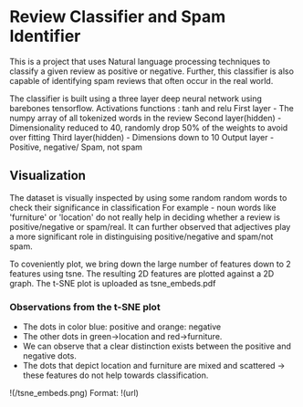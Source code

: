 # Review Classifier and Spam Identifier 

This is a project that uses Natural language processing techniques to classify a given review as positive or negative. Further, this classifier is also capable of identifying spam reviews that often occur in the real world. 

The classifier is built using a three layer deep neural network using barebones tensorflow. 
Activations functions : tanh and relu 
First layer - The numpy array of all tokenized words in the review 
Second layer(hidden) - Dimensionality reduced to 40, randomly drop 50% of the weights to avoid over fitting 
Third layer(hidden) - Dimensions down to 10 
Output layer - Positive, negative/ Spam, not spam 

## Visualization 
The dataset is visually inspected by using some random random words to check their significance in classification 
For example - noun words like 'furniture' or 'location' do not really help in deciding whether a review is positive/negative or spam/real. It can further observed that adjectives play a more significant role in distinguising positive/negative and spam/not spam. 

To coveniently plot, we bring down the large number of features down to 2 features using tsne. 
The resulting 2D features are plotted against a 2D graph. The t-SNE plot is uploaded as tsne_embeds.pdf 

### Observations from the t-SNE plot
- The dots in color blue: positive and orange:  negative
- The other dots in green->location and red->furniture. 
- We can observe that a clear distinction exists between the positive and negative dots. 
- The dots that depict location and furniture are mixed and scattered -> these features do not help towards classification. 

!(/tsne_embeds.png)
Format: !(url)
